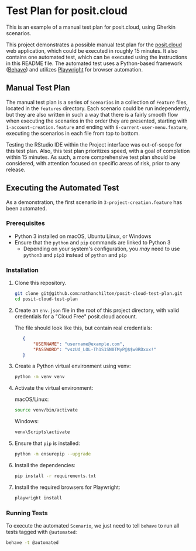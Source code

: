 # Test Plan for posit.cloud

This is an example of a manual test plan for posit.cloud, using Gherkin scenarios.

This project demonstrates a possible manual test plan for the [posit.cloud](https://posit.cloud/) web application, which could be executed in roughly 15 minutes.  It also contains one automated test, which can be executed using the instructions in this README file.  The automated test uses a Python-based framework ([Behave](https://behave.readthedocs.io/en/latest/)) and utilizes [Playwright](https://playwright.dev/python/) for browser automation.

## Manual Test Plan

The manual test plan is a series of `Scenarios` in a collection of `Feature` files, located in the `features` directory.  Each scenario could be run independently, but they are also written in such a way that there is a fairly smooth flow when executing the scenarios in the order they are presented, starting with `1-account-creation.feature` and ending with `6-current-user-menu.feature`, executing the scenarios in each file from top to bottom.

Testing the RStudio IDE within the Project interface was out-of-scope for this test plan.  Also, this test plan prioritizes speed, with a goal of completion within 15 minutes.  As such, a more comprehensive test plan should be considered, with attention focused on specific areas of risk, prior to any release.

## Executing the Automated Test

As a demonstration, the first scenario in `3-project-creation.feature` has been automated.

### Prerequisites

- Python 3 installed on macOS, Ubuntu Linux, or Windows
- Ensure that the `python` and `pip` commands are linked to Python 3
  - Depending on your system's configuration, you _may_ need to use `python3` and `pip3` instead of `python` and `pip`

### Installation

1. Clone this repository.

   ``` bash
   git clone git@github.com:nathanchilton/posit-cloud-test-plan.git
   cd posit-cloud-test-plan
   ```

2. Create an `env.json` file in the root of this project directory, with valid credentials for a "Cloud Free" posit.cloud account.

   The file should look like this, but contain real credentials:

   ``` JSON
      {
          "USERNAME": "username@example.com",
          "PASSWORD": "vszUd_LOL-Th1S1SN0TMyP@$$w0RDxxx!"
      }
    ```

3. Create a Python virtual environment using venv:

    ```bash
    python -m venv venv
    ```

4. Activate the virtual environment:

    macOS/Linux:

    ```bash
    source venv/bin/activate
    ```

    Windows:

    ```bash
    venv\Scripts\activate
    ```

5. Ensure that `pip` is installed:

    ```bash
    python -m ensurepip --upgrade
    ```

6. Install the dependencies:

    ```bash
    pip install -r requirements.txt
    ```

7. Install the required browsers for Playwright:

    ```bash
    playwright install
    ```

### Running Tests

To execute the automated `Scenario`, we just need to tell `behave` to run all tests tagged with `@automated`:

``` bash
behave -t @automated
```
